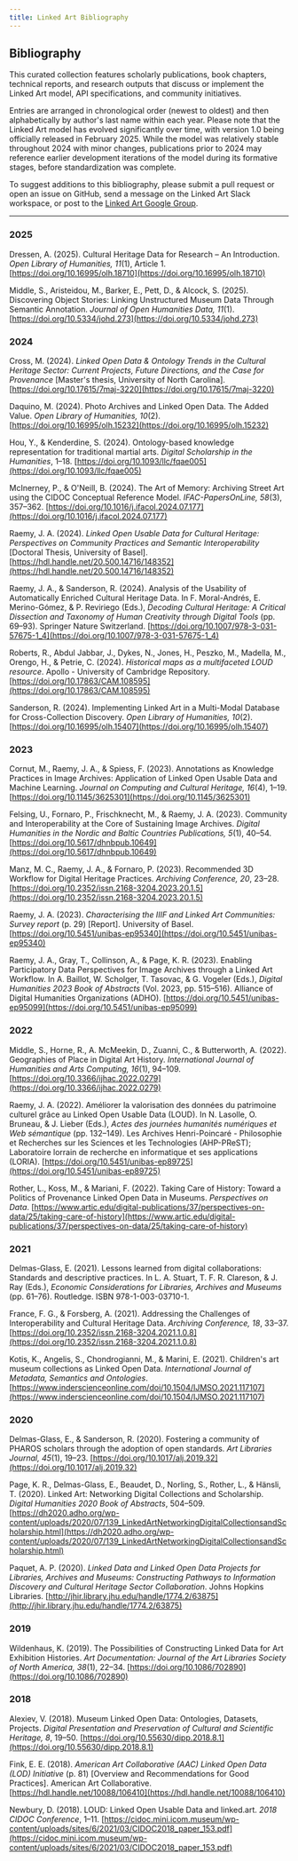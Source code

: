 ```yaml
---
title: Linked Art Bibliography
---
```


## Bibliography

This curated collection features scholarly publications, book chapters, technical reports, and research outputs that discuss or implement the Linked Art model, API specifications, and community initiatives.

Entries are arranged in chronological order (newest to oldest) and then alphabetically by author's last name within each year. Please note that the Linked Art model has evolved significantly over time, with version 1.0 being officially released in February 2025. While the model was relatively stable throughout 2024 with minor changes, publications prior to 2024 may reference earlier development iterations of the model during its formative stages, before standardization was complete.

To suggest additions to this bibliography, please submit a pull request or open an issue on GitHub, send a message on the Linked Art Slack workspace, or post to the [Linked Art Google Group](https://groups.google.com/g/linked-art).

---

### 2025

Dressen, A. (2025). Cultural Heritage Data for Research – An Introduction. *Open Library of Humanities, 11*(1), Article 1. [https://doi.org/10.16995/olh.18710](https://doi.org/10.16995/olh.18710)

Middle, S., Aristeidou, M., Barker, E., Pett, D., & Alcock, S. (2025). Discovering Object Stories: Linking Unstructured Museum Data Through Semantic Annotation. *Journal of Open Humanities Data, 11*(1). [https://doi.org/10.5334/johd.273](https://doi.org/10.5334/johd.273)

### 2024

Cross, M. (2024). *Linked Open Data & Ontology Trends in the Cultural Heritage Sector: Current Projects, Future Directions, and the Case for Provenance* [Master's thesis, University of North Carolina]. [https://doi.org/10.17615/7maj-3220](https://doi.org/10.17615/7maj-3220)

Daquino, M. (2024). Photo Archives and Linked Open Data. The Added Value. *Open Library of Humanities, 10*(2). [https://doi.org/10.16995/olh.15232](https://doi.org/10.16995/olh.15232)

Hou, Y., & Kenderdine, S. (2024). Ontology-based knowledge representation for traditional martial arts. *Digital Scholarship in the Humanities*, 1–18. [https://doi.org/10.1093/llc/fqae005](https://doi.org/10.1093/llc/fqae005)

McInerney, P., & O'Neill, B. (2024). The Art of Memory: Archiving Street Art using the CIDOC Conceptual Reference Model. *IFAC-PapersOnLine, 58*(3), 357–362. [https://doi.org/10.1016/j.ifacol.2024.07.177](https://doi.org/10.1016/j.ifacol.2024.07.177)

Raemy, J. A. (2024). *Linked Open Usable Data for Cultural Heritage: Perspectives on Community Practices and Semantic Interoperability* [Doctoral Thesis, University of Basel]. [https://hdl.handle.net/20.500.14716/148352](https://hdl.handle.net/20.500.14716/148352)

Raemy, J. A., & Sanderson, R. (2024). Analysis of the Usability of Automatically Enriched Cultural Heritage Data. In F. Moral-Andrés, E. Merino-Gómez, & P. Reviriego (Eds.), *Decoding Cultural Heritage: A Critical Dissection and Taxonomy of Human Creativity through Digital Tools* (pp. 69–93). Springer Nature Switzerland. [https://doi.org/10.1007/978-3-031-57675-1_4](https://doi.org/10.1007/978-3-031-57675-1_4)

Roberts, R., Abdul Jabbar, J., Dykes, N., Jones, H., Peszko, M., Madella, M., Orengo, H., & Petrie, C. (2024). *Historical maps as a multifaceted LOUD resource*. Apollo - University of Cambridge Repository. [https://doi.org/10.17863/CAM.108595](https://doi.org/10.17863/CAM.108595)

Sanderson, R. (2024). Implementing Linked Art in a Multi-Modal Database for Cross-Collection Discovery. *Open Library of Humanities, 10*(2). [https://doi.org/10.16995/olh.15407](https://doi.org/10.16995/olh.15407)

### 2023

Cornut, M., Raemy, J. A., & Spiess, F. (2023). Annotations as Knowledge Practices in Image Archives: Application of Linked Open Usable Data and Machine Learning. *Journal on Computing and Cultural Heritage, 16*(4), 1–19. [https://doi.org/10.1145/3625301](https://doi.org/10.1145/3625301)

Felsing, U., Fornaro, P., Frischknecht, M., & Raemy, J. A. (2023). Community and Interoperability at the Core of Sustaining Image Archives. *Digital Humanities in the Nordic and Baltic Countries Publications, 5*(1), 40–54. [https://doi.org/10.5617/dhnbpub.10649](https://doi.org/10.5617/dhnbpub.10649)

Manz, M. C., Raemy, J. A., & Fornaro, P. (2023). Recommended 3D Workflow for Digital Heritage Practices. *Archiving Conference, 20*, 23–28. [https://doi.org/10.2352/issn.2168-3204.2023.20.1.5](https://doi.org/10.2352/issn.2168-3204.2023.20.1.5)

Raemy, J. A. (2023). *Characterising the IIIF and Linked Art Communities: Survey report* (p. 29) [Report]. University of Basel. [https://doi.org/10.5451/unibas-ep95340](https://doi.org/10.5451/unibas-ep95340)

Raemy, J. A., Gray, T., Collinson, A., & Page, K. R. (2023). Enabling Participatory Data Perspectives for Image Archives through a Linked Art Workflow. In A. Baillot, W. Scholger, T. Tasovac, & G. Vogeler (Eds.), *Digital Humanities 2023 Book of Abstracts* (Vol. 2023, pp. 515–516). Alliance of Digital Humanities Organizations (ADHO). [https://doi.org/10.5451/unibas-ep95099](https://doi.org/10.5451/unibas-ep95099)

### 2022

Middle, S., Horne, R., A. McMeekin, D., Zuanni, C., & Butterworth, A. (2022). Geographies of Place in Digital Art History. *International Journal of Humanities and Arts Computing, 16*(1), 94–109. [https://doi.org/10.3366/ijhac.2022.0279](https://doi.org/10.3366/ijhac.2022.0279)

Raemy, J. A. (2022). Améliorer la valorisation des données du patrimoine culturel grâce au Linked Open Usable Data (LOUD). In N. Lasolle, O. Bruneau, & J. Lieber (Eds.), *Actes des journées humanités numériques et Web sémantique* (pp. 132–149). Les Archives Henri-Poincaré - Philosophie et Recherches sur les Sciences et les Technologies (AHP-PReST); Laboratoire lorrain de recherche en informatique et ses applications (LORIA). [https://doi.org/10.5451/unibas-ep89725](https://doi.org/10.5451/unibas-ep89725)

Rother, L., Koss, M., & Mariani, F. (2022). Taking Care of History: Toward a Politics of Provenance Linked Open Data in Museums. *Perspectives on Data*. [https://www.artic.edu/digital-publications/37/perspectives-on-data/25/taking-care-of-history](https://www.artic.edu/digital-publications/37/perspectives-on-data/25/taking-care-of-history)

### 2021

Delmas-Glass, E. (2021). Lessons learned from digital collaborations: Standards and descriptive practices. In L. A. Stuart, T. F. R. Clareson, & J. Ray (Eds.), *Economic Considerations for Libraries, Archives and Museums* (pp. 61–76). Routledge. ISBN 978-1-003-03710-1.

France, F. G., & Forsberg, A. (2021). Addressing the Challenges of Interoperability and Cultural Heritage Data. *Archiving Conference, 18*, 33–37. [https://doi.org/10.2352/issn.2168-3204.2021.1.0.8](https://doi.org/10.2352/issn.2168-3204.2021.1.0.8)

Kotis, K., Angelis, S., Chondrogianni, M., & Marini, E. (2021). Children's art museum collections as Linked Open Data. *International Journal of Metadata, Semantics and Ontologies*. [https://www.inderscienceonline.com/doi/10.1504/IJMSO.2021.117107](https://www.inderscienceonline.com/doi/10.1504/IJMSO.2021.117107)

### 2020

Delmas-Glass, E., & Sanderson, R. (2020). Fostering a community of PHAROS scholars through the adoption of open standards. *Art Libraries Journal, 45*(1), 19–23. [https://doi.org/10.1017/alj.2019.32](https://doi.org/10.1017/alj.2019.32)

Page, K. R., Delmas-Glass, E., Beaudet, D., Norling, S., Rother, L., & Hänsli, T. (2020). Linked Art: Networking Digital Collections and Scholarship. *Digital Humanities 2020 Book of Abstracts*, 504–509. [https://dh2020.adho.org/wp-content/uploads/2020/07/139_LinkedArtNetworkingDigitalCollectionsandScholarship.html](https://dh2020.adho.org/wp-content/uploads/2020/07/139_LinkedArtNetworkingDigitalCollectionsandScholarship.html)

Paquet, A. P. (2020). *Linked Data and Linked Open Data Projects for Libraries, Archives and Museums: Constructing Pathways to Information Discovery and Cultural Heritage Sector Collaboration*. Johns Hopkins Libraries. [http://jhir.library.jhu.edu/handle/1774.2/63875](http://jhir.library.jhu.edu/handle/1774.2/63875)

### 2019

Wildenhaus, K. (2019). The Possibilities of Constructing Linked Data for Art Exhibition Histories. *Art Documentation: Journal of the Art Libraries Society of North America, 38*(1), 22–34. [https://doi.org/10.1086/702890](https://doi.org/10.1086/702890)

### 2018

Alexiev, V. (2018). Museum Linked Open Data: Ontologies, Datasets, Projects. *Digital Presentation and Preservation of Cultural and Scientific Heritage, 8*, 19–50. [https://doi.org/10.55630/dipp.2018.8.1](https://doi.org/10.55630/dipp.2018.8.1)

Fink, E. E. (2018). *American Art Collaborative (AAC) Linked Open Data (LOD) Initiative* (p. 81) [Overview and Recommendations for Good Practices]. American Art Collaborative. [https://hdl.handle.net/10088/106410](https://hdl.handle.net/10088/106410)

Newbury, D. (2018). LOUD: Linked Open Usable Data and linked.art. *2018 CIDOC Conference*, 1–11. [https://cidoc.mini.icom.museum/wp-content/uploads/sites/6/2021/03/CIDOC2018_paper_153.pdf](https://cidoc.mini.icom.museum/wp-content/uploads/sites/6/2021/03/CIDOC2018_paper_153.pdf)
